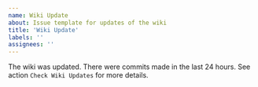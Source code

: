 ```yaml
---
name: Wiki Update
about: Issue template for updates of the wiki
title: 'Wiki Update'
labels: ''
assignees: ''
---
```


The wiki was updated. 
There were commits made in the last 24 hours.
See action `Check Wiki Updates` for more details.

